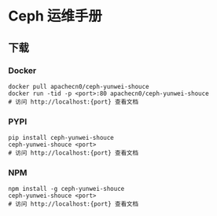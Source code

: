 # Ceph 运维手册

## 下载

### Docker

```
docker pull apachecn0/ceph-yunwei-shouce
docker run -tid -p <port>:80 apachecn0/ceph-yunwei-shouce
# 访问 http://localhost:{port} 查看文档
```

### PYPI

```
pip install ceph-yunwei-shouce
ceph-yunwei-shouce <port>
# 访问 http://localhost:{port} 查看文档
```

### NPM

```
npm install -g ceph-yunwei-shouce
ceph-yunwei-shouce <port>
# 访问 http://localhost:{port} 查看文档
```